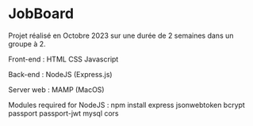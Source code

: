 # JobBoard

Projet réalisé en Octobre 2023 sur une durée de 2 semaines dans un groupe à 2.

Front-end : HTML CSS Javascript

Back-end : NodeJS (Express.js)

Server web : MAMP (MacOS) 


Modules required for NodeJS :
npm install express jsonwebtoken bcrypt passport passport-jwt mysql cors
